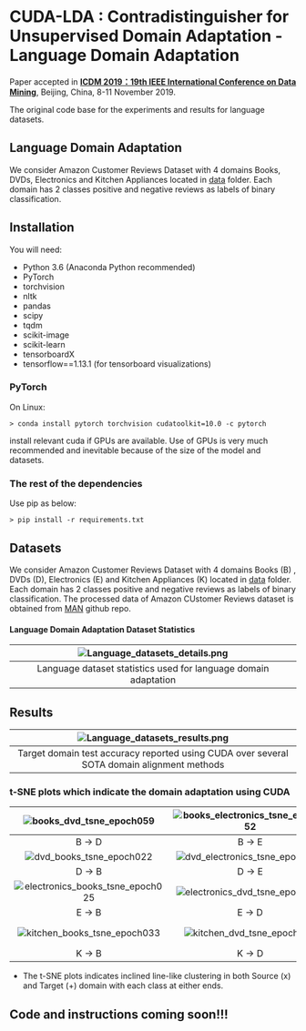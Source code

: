 # CUDA-LDA : Contradistinguisher for Unsupervised Domain Adaptation - Language Domain Adaptation
Paper accepted in **<a href="http://icdm2019.bigke.org/">ICDM 2019：19th IEEE International Conference on Data Mining</a>**, Beijing, China, 8-11 November 2019.

The original code base for the experiments and results for language datasets.

## Language Domain Adaptation
We consider Amazon Customer Reviews Dataset with 4 domains Books, DVDs, Electronics and Kitchen Appliances located in [data](data) folder.
Each domain has 2 classes positive and negative reviews as labels of binary classification.

## Installation

You will need:

- Python 3.6 (Anaconda Python recommended)
- PyTorch 
- torchvision
- nltk
- pandas
- scipy
- tqdm
- scikit-image 
- scikit-learn  
- tensorboardX
- tensorflow==1.13.1 (for tensorboard visualizations)

### PyTorch

On Linux:

```> conda install pytorch torchvision cudatoolkit=10.0 -c pytorch```

install relevant cuda if GPUs are available. 
Use of GPUs is very much recommended and inevitable because of the size of the model and datasets.

### The rest of the dependencies

Use pip as below:

```> pip install -r requirements.txt```

## Datasets

We consider Amazon Customer Reviews Dataset with 4 domains Books (B) , DVDs (D), Electronics (E) and Kitchen Appliances (K) located in [data](data) folder.
Each domain has 2 classes positive and negative reviews as labels of binary classification.
The processed data of Amazon CUstomer Reviews dataset is obtained from <a href="https://github.com/ccsasuke/man">MAN</a> github repo.

#### Language Domain Adaptation Dataset Statistics

|![Language_datasets_details.png](git_images/misc/Language_datasets_details.png) |
|:---:|
| Language dataset statistics used for language domain adaptation|


## Results
|![Language_datasets_results.png](git_images/misc/Language_datasets_results.png) |
|:---:|
| Target domain test accuracy reported using CUDA over several SOTA domain alignment methods|

### t-SNE plots which indicate the domain adaptation using CUDA
|![books_dvd_tsne_epoch059](git_images/tsne_images/books_dvd_tsne_epoch059.png) | ![books_electronics_tsne_epoch052](git_images/tsne_images/books_electronics_tsne_epoch052.png) | ![books_kitchen_tsne_epoch205](git_images/tsne_images/books_kitchen_tsne_epoch205.png) | 
| :---: | :---: | :---: |
| B -> D | B -> E | B -> K |
|![dvd_books_tsne_epoch022](git_images/tsne_images/dvd_books_tsne_epoch022.png) | ![dvd_electronics_tsne_epoch036](git_images/tsne_images/dvd_electronics_tsne_epoch036.png) | ![dvd_kitchen_tsne_epoch051](git_images/tsne_images/dvd_kitchen_tsne_epoch051.png) | 
| D -> B | D -> E | D -> K |
|![electronics_books_tsne_epoch025](git_images/tsne_images/electronics_books_tsne_epoch025.png) | ![electronics_dvd_tsne_epoch029](git_images/tsne_images/electronics_dvd_tsne_epoch029.png) | ![electronics_kitchen_tsne_epoch022](git_images/tsne_images/electronics_kitchen_tsne_epoch022.png) | 
| E -> B | E -> D | E -> K |
|![kitchen_books_tsne_epoch033](git_images/tsne_images/kitchen_books_tsne_epoch033.png) | ![kitchen_dvd_tsne_epoch015](git_images/tsne_images/kitchen_dvd_tsne_epoch015.png) | ![kitchen_electronics_tsne_epoch028](git_images/tsne_images/kitchen_electronics_tsne_epoch028.png) | 
| K -> B | K -> D | K -> E |
   
- The t-SNE plots indicates inclined line-like clustering in both Source (x) and Target (+) domain with each class at either ends.

## Code and instructions coming soon!!!
